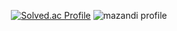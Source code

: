 <div align=center>

[![Solved.ac Profile](http://mazassumnida.wtf/api/v2/generate_badge?boj=kangkh0906)](https://solved.ac/kangkh0906/)
![mazandi profile](http://mazandi.herokuapp.com/api?handle=kangkh0906&theme=warm)

</div>
